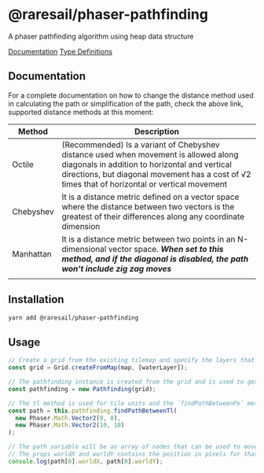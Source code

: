 # @raresail/phaser-pathfinding

A phaser pathfinding algorithm using heap data structure

[Documentation](https://raresail.github.io/phaser-pathfinding/)
[Type Definitions](https://raresail.github.io/phaser-pathfinding/module-PhaserPathfinding.html)

## Documentation

For a complete documentation on how to change the distance method used in calculating the path or simplification of the path, check the above link, supported distance methods at this moment:

| Method    | Description                                                                                                                                                                                                                            |
| --------- | -------------------------------------------------------------------------------------------------------------------------------------------------------------------------------------------------------------------------------------- |
| Octile    | (Recommended) Is a variant of Chebyshev distance used when movement is allowed along diagonals in addition to horizontal and vertical directions, but diagonal movement has a cost of √2 times that of horizontal or vertical movement |
| Chebyshev | It is a distance metric defined on a vector space where the distance between two vectors is the greatest of their differences along any coordinate dimension                                                                           |
| Manhattan | It is a distance metric between two points in an N-dimensional vector space. _**When set to this method, and if the diagonal is disabled, the path won't include zig zag moves**_                                                      |
|           |                                                                                                                                                                                                                                        |

## Installation

```bash
yarn add @raresail/phaser-pathfinding
```

## Usage

```ts
// Create a grid from the existing tilemap and specify the layers that are obstacles, in the current case the water layer is not walkable
const grid = Grid.createFromMap(map, [waterLayer]);

// The pathfinding instance is created from the grid and is used to get the path between 2 vectors on the map
const pathfinding = new Pathfinding(grid);

// The tl method is used for tile units and the `findPathBetweenPx` method is used to find the path based on pixels
const path = this.pathfinding.findPathBetweenTl(
  new Phaser.Math.Vector2(0, 0),
  new Phaser.Math.Vector2(10, 10)
);

// The path variable will be an array of nodes that can be used to move the "enemy" let's say towards the target
// The props worldX and worldY contains the position in pixels for that specific node
console.log(path[0].worldX, path[0].worldY);
```
